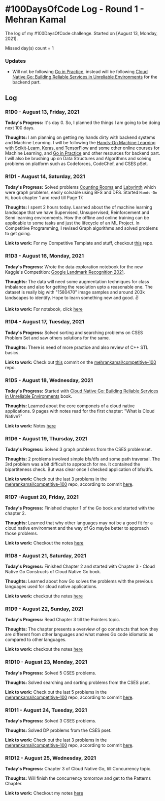 # #100DaysOfCode Log - Round 1 - Mehran Kamal

The log of my #100DaysOfCode challenge. Started on [August 13, Monday, 2021].

Missed day(s) count = 1

### Updates

- Will not be following [Go in Practice](https://www.manning.com/books/go-in-practice), instead will be following [Cloud Native Go: Building Reliable Services in Unreliable Environments](https://www.oreilly.com/library/view/cloud-native-go/9781492076322/) for the backend part.

## Log

### R1D0 - August 13, Friday, 2021

**Today's Progress:** It's day 0. So, I planned the things I am going to be doing next 100 days.

**Thoughts:** I am planning on getting my hands dirty with backend systems and Machine Learning. I will be following the [Hands-On Machine Learning with Scikit-Learn, Keras, and TensorFlow](https://www.oreilly.com/library/view/hands-on-machine-learning/9781492032632/) and some other online courses for Machine Learning, and [Go in Practice](https://www.manning.com/books/go-in-practice) and other resources for backend part. I will also be brushing up on Data Structures and Algorithms and solving problems on platform such as Codeforces, CodeChef, and CSES pSet.

### R1D1 - August 14, Saturday, 2021

**Today's Progress:** Solved problems [Counting Rooms](https://cses.fi/problemset/task/1192) and [Labyrinth](https://cses.fi/problemset/task/1193) which were graph problems, easily solvable using BFS and DFS. Started ```Hands-On ML``` book chapter 1 and read till Page 17.

**Thoughts:** I spent 2 hours today. Learned about the of machine learning landscape that we have Supervised, Unsupervised, Reinforcement and Semi learning environments. How the offline and online training can be applicable to some tasks and just the lifecycle of an ML Project. In Competitive Programming, I revised Graph algorithms and solved problems to get going.

**Link to work:** For my Competitive Template and stuff, checkout [this](https://github.com/mehrankamal/competitive-100) repo.

### R1D3 - August 16, Monday, 2021

**Today's Progress:** Wrote the data exploration notebook for the new Kaggle's Competition: [Google Landmark Recognition 2021](https://www.kaggle.com/c/landmark-recognition-2021).

**Thoughts:** The data will need some augmentation techniques for class imbalance and also for getting the resolution upto a reasonable one. The dataset is really big with "1580470" image samples and around 203k landscapes to identify. Hope to learn something new and good. :v:

**Link to work:** For notebook, click [here](https://www.kaggle.com/mehrankamal/dataexploration-glrec-2021)

### R1D4 - August 17, Tuesday, 2021

**Today's Progress:** Solved sorting and searching problems on CSES Problem Set and saw others solutions for the same.

**Thoughts:** There is need of more practice and also review of C++ STL basics.

**Link to work:** Check out [this](https://github.com/mehrankamal/competitive-100/commit/721e83083c320d3a871f54ed681f97fe7c1acd92) commit on the [mehrankamal/competitive-100](https://github.com/mehrankamal/competitive-100) repo.

### R1D5 - August 18, Wednesday, 2021

**Today's Progress:** Started with [Cloud Native Go: Building Reliable Services in Unreliable Environments](https://www.oreilly.com/library/view/cloud-native-go/9781492076322/) book.

**Thoughts:** Learned about the core componets of a cloud native applications. 9 pages with notes read for the first chapter: "What is Cloud Native?"

**Link to work:** Notes [here](/cloud-native-notes.md)

### R1D6 - August 19, Thursday, 2021

**Today's Progress:** Solved 3 graph problems from the CSES problemset.

**Thoughts:** 2 problems involved simple bfs/dfs and some path traversal. The 3rd problem was a bit difficult to approach for me. It contained the bipartiteness check. But was clear once I checked application of bfs/dfs.

**Link to work:** Check out the last 3 problems in the [mehrankamal/competitive-100](https://github.com/mehrankamal/competitive-100) repo, according to commit [here](https://github.com/mehrankamal/competitive-100/commit/501d8b8bbd64a1b629975a27f7ed836ee9acafe0).

### R1D7 -August 20, Friday, 2021

**Today's Progress:** Finished chapter 1 of the Go book and started with the chapter 2.

**Thoughts:** Learned that why other languages may not be a good fit for a cloud native environment and the way of Go maybe better to approach those problems.

**Link to work:** Checkout the notes [here](/cloud-native-note.md)

### R1D8 - August 21, Saturday, 2021

**Today's Progress:** Finished Chapter 2 and started with Chapter 3 - Cloud Native Go Constructs of Cloud Native Go book.

**Thoughts:** Learned about how Go solves the problems with the previous languages used for cloud native applications.

**Link to work:** checkout the notes [here](/cloud-native-notes.md)

### R1D9 - August 22, Sunday, 2021

**Today's Progress:** Read Chapter 3 till the Pointers topic.

**Thoughts:** The chapter presents a overview of go constructs that how they are different from other languages and what makes Go code idiomatic as compared to other languages.

**Link to work:** checkout the notes [here](/cloud-native-notes.md)

### R1D10 - August 23, Monday, 2021

**Today's Progress:** Solved 5 CSES problems.

**Thoughts:** Solved searching and sorting problems from the CSES pset.

**Link to work:** Check out the last 5 problems in the [mehrankamal/competitive-100](https://github.com/mehrankamal/competitive-100) repo, according to commit [here](https://github.com/mehrankamal/competitive-100/commit/8ce974787a67634a0c098cc5b28c8fb48b3362b0).

### R1D11 - August 24, Tuesday, 2021

**Today's Progress:** Solved 3 CSES problems.

**Thoughts:** Solved DP problems from the CSES pset.

**Link to work:** Check out the last 3 problems in the [mehrankamal/competitive-100](https://github.com/mehrankamal/competitive-100) repo, according to commit [here](https://github.com/mehrankamal/competitive-100/commit/2bc0c4f8355a17b16611c3fdc098d22b93e1c8c5).

### R1D12 - August 25, Wednesday, 2021

**Today's Progress:** Chapter 3 of Cloud Native Go, till Concurrency topic.

**Thoughts:** Will finish the concurrency tomorrow and get to the Patterns Chapter.

**Link to work:** Checkout my notes [here](/cloud-native-notes.md)